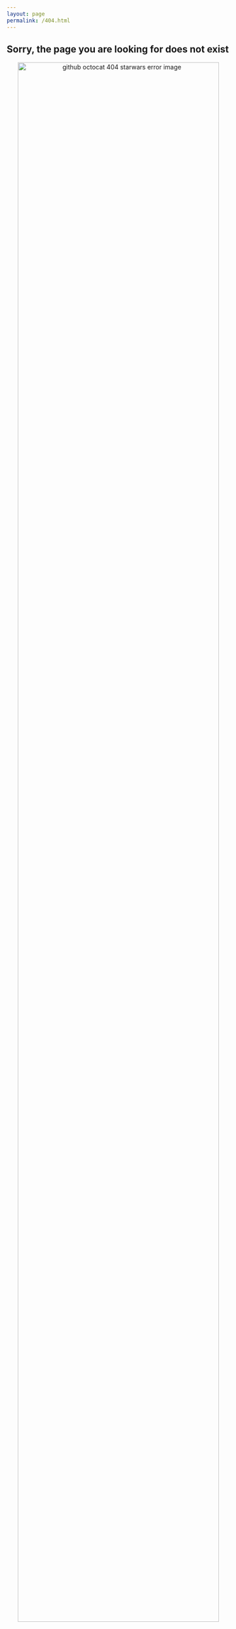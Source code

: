 ```yaml
---
layout: page
permalink: /404.html
---
```


<!-- This is the 404 (and genera http error) page.
      Feel free to modify it how you see fit. -->

## Sorry, the page you are looking for does not exist

<center>
  <img  alt="github octocat 404 starwars error image" 
        src="https://lh3.googleusercontent.com/proxy/puGwRdT3f98INept_KivNuEqTe6h4oFaKsneFeH1DqsCxE4PIOIeHWAohPDENw1m5_OqGmPvIeaS2sixTedBoa5YQmIQtcxFYVcqml4" 
        style="width: 95%; max-width: 1900px;"
    />
</center>

